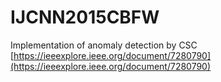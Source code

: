 # IJCNN2015CBFW
Implementation of anomaly detection by CSC
[https://ieeexplore.ieee.org/document/7280790](https://ieeexplore.ieee.org/document/7280790)
